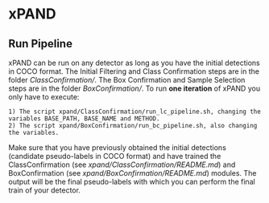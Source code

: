 # xPAND

## Run Pipeline
xPAND can be run on any detector as long as you have the initial detections in COCO format. The Initial Filtering and Class Confirmation steps are in the folder *ClassConfirmation/*. The Box Confirmation and Sample Selection steps are in the folder *BoxConfirmation/*. To run **one iteration** of xPAND you only have to execute:
```
1) The script xpand/ClassConfirmation/run_lc_pipeline.sh, changing the variables BASE_PATH, BASE_NAME and METHOD.
2) The script xpand/BoxConfirmation/run_bc_pipeline.sh, also changing the variables.
```

Make sure that you have previously obtained the initial detections (candidate pseudo-labels in COCO format) and have trained the ClassConfirmation (see *xpand/ClassConfirmation/README.md*) and BoxConfirmation (see *xpand/BoxConfirmation/README.md*) modules. The output will be the final pseudo-labels with which you can perform the final train of your detector.
